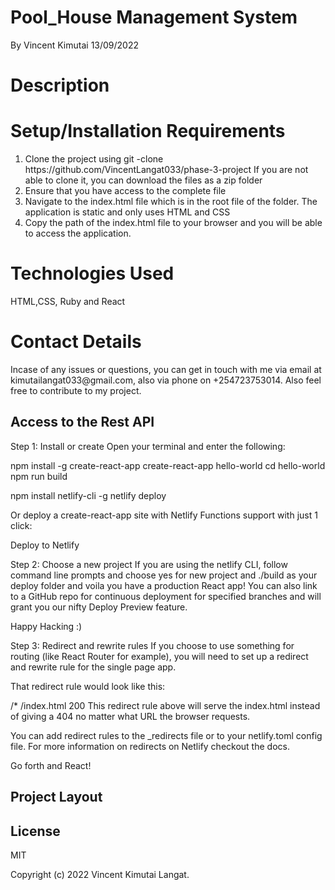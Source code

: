 # Pool_House Management System

By Vincent Kimutai  13/09/2022


<h1> Description</h1>


<h1> Setup/Installation Requirements </h1>
<ol>
<li>Clone the project using git -clone https://github.com/VincentLangat033/phase-3-project  If you are not able to clone it, you can download the files as a zip folder</li>

 <li> Ensure that you have access to the complete file</li>
 <li> Navigate to the index.html file which is in the root file of the folder. The application is static and only uses HTML and CSS </li>
 <li> Copy the path of the index.html file to your browser and you will be able to access the application. </li>
</ol>
<h1> Technologies Used</h1>
HTML,CSS, Ruby and React
<h1> Contact Details</h1>
Incase of any issues or questions, you can get in touch with me via email at kimutailangat033@gmail.com, also via phone on +254723753014. Also feel free to contribute to my project.
<h2> Access to the Rest API</h2>



Step 1: Install or create
Open your terminal and enter the following:

npm install -g create-react-app
create-react-app hello-world
cd hello-world
npm run build

npm install netlify-cli -g
netlify deploy

Or deploy a create-react-app site with Netlify Functions support with just 1 click:

Deploy to Netlify

Step 2: Choose a new project
If you are using the netlify CLI, 
follow command line prompts and choose yes for new project and ./build as your deploy folder and voila you have a production React app!
You can also link to a GitHub repo for continuous deployment for specified branches and will grant you our nifty Deploy Preview feature.

Happy Hacking :)

Step 3: Redirect and rewrite rules
If you choose to use something for routing (like React Router for example), you will need to set up a redirect and rewrite rule for the single page app.

That redirect rule would look like this:

/*    /index.html   200
This redirect rule above will serve the index.html instead of giving a 404 no matter what URL the browser requests.

You can add redirect rules to the _redirects file or to your netlify.toml config file. For more information on redirects on Netlify checkout the docs.

Go forth and React!


## Project Layout


## License
MIT

Copyright (c) 2022 Vincent Kimutai Langat.